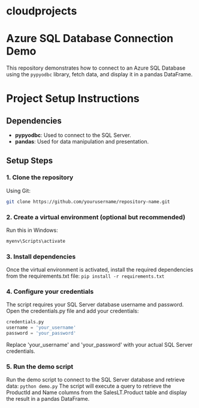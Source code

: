 # cloudprojects
# Azure SQL Database Connection Demo

This repository demonstrates how to connect to an Azure SQL Database using the `pypyodbc` library, fetch data, and display it in a pandas DataFrame.

# Project Setup Instructions

## Dependencies
- **pypyodbc**: Used to connect to the SQL Server.
- **pandas**: Used for data manipulation and presentation.

## Setup Steps

### 1. Clone the repository
Using Git:

```bash
git clone https://github.com/yourusername/repository-name.git
```
### 2. Create a virtual environment (optional but recommended)
Run this in Windows:
```python -m venv myenv
myenv\Scripts\activate
```
### 3. Install dependencies
Once the virtual environment is activated, install the required dependencies from the requirements.txt file:
```pip install -r requirements.txt```

### 4. Configure your credentials
The script requires your SQL Server database username and password. Open the credentials.py file and add your credentials:
```python
credentials.py
username = 'your_username'
password = 'your_password'
```
Replace 'your_username' and 'your_password' with your actual SQL Server credentials.

### 5. Run the demo script
Run the demo script to connect to the SQL Server database and retrieve data:
```python demo.py```
The script will execute a query to retrieve the ProductId and Name columns from the SalesLT.Product table and display the result in a pandas DataFrame.